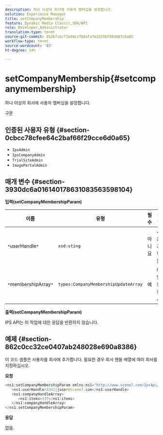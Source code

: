 ```yaml
---
description: 하나 이상의 회사에 사용자 멤버십을 설정합니다.
solution: Experience Manager
title: setCompanyMembership
feature: Dynamic Media Classic,SDK/API
role: Developer,Administrator
translation-type: tm+mt
source-git-commit: 052bfcbcf1bd4ccf60afa7e3325bf58dd07cba85
workflow-type: tm+mt
source-wordcount: '83'
ht-degree: 14%

---
```



# setCompanyMembership{#setcompanymembership}

하나 이상의 회사에 사용자 멤버십을 설정합니다.

구문

## 인증된 사용자 유형 {#section-0cbcc78cfee64c2baf66f29cce6d0a65}

* `IpsAdmin`
* `IpsCompanyAdmin`
* `TrialSiteAdmin`
* `ImagePortalAdmin`

## 매개 변수 {#section-3930dc6a016140178631083563598104}

**입력(setCompanyMembershipParam)**

| 이름 | 유형 | 필수 | 설명 |
|---|---|---|---|
| `*`userHandle`*` | `xsd:sting` | 아니요 | 사용자 핸들. |
| `*`membershipArray`*` | `types:CompanyMembershipUpdateArray` | 예 | 다양한 회사. |

**출력(setCompanyMembershipParam)**

IPS API는 이 작업에 대한 응답을 반환하지 않습니다.

## 예제 {#section-862c0cc32ce0407ab248028e690a8386}

이 코드 샘플은 사용자를 회사에 추가합니다. 필요한 경우 회사 핸들 배열에 여러 회사를 지정하십시오.

**요청**

```java
<ns1:setCompanyMembershipParam xmlns:ns1="http://www.scene7.com/IpsApi/xsd">
   <ns1:userHandle>3341|juser@scene7.com</ns1:userHandle>
   <ns1:companyHandleArray>
      <ns1:items>137</ns1:items>
   </ns1:companyHandleArray>
</ns1:setCompanyMembershipParam>
```

**응답**

없음.
